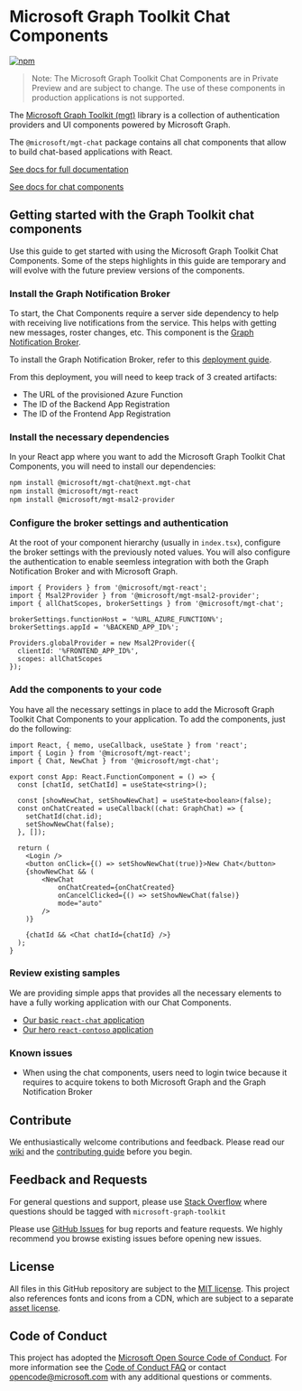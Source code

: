 # Microsoft Graph Toolkit Chat Components

[![npm](https://img.shields.io/npm/v/@microsoft/mgt-chat/next.mgt-chat?style=for-the-badge)](https://www.npmjs.com/package/@microsoft/mgt-chat)

> Note: The Microsoft Graph Toolkit Chat Components are in Private Preview and are subject to change. The use of these components in production applications is not supported.

The [Microsoft Graph Toolkit (mgt)](https://aka.ms/mgt) library is a collection of authentication providers and UI components powered by Microsoft Graph.

The `@microsoft/mgt-chat` package contains all chat components that allow to build chat-based applications with React.

[See docs for full documentation](https://aka.ms/mgt/docs)

[See docs for chat components](https://aka.ms/mgt/docs/chat/components)

## Getting started with the Graph Toolkit chat components

Use this guide to get started with using the Microsoft Graph Toolkit Chat Components. Some of the steps highlights in this guide are temporary and will evolve with the future preview versions of the components.

### Install the Graph Notification Broker

To start, the Chat Components require a server side dependency to help with receiving live notifications from the service. This helps with getting new messages, roster changes, etc. This component is the [Graph Notification Broker](https://github.com/microsoft/GraphNotificationBroker#graph-notification-broker).

To install the Graph Notification Broker, refer to this [deployment guide](https://github.com/microsoft/GraphNotificationBroker/blob/main/docs/deployment-guide.md#Deployment-Guide).

From this deployment, you will need to keep track of 3 created artifacts:

* The URL of the provisioned Azure Function
* The ID of the Backend App Registration
* The ID of the Frontend App Registration

### Install the necessary dependencies

In your React app where you want to add the Microsoft Graph Toolkit Chat Components, you will need to install our dependencies:

```bash
npm install @microsoft/mgt-chat@next.mgt-chat
npm install @microsoft/mgt-react
npm install @microsoft/mgt-msal2-provider
```

### Configure the broker settings and authentication

At the root of your component hierarchy (usually in `index.tsx`), configure the broker settings with the previously noted values. You will also configure the authentication to enable seemless integration with both the Graph Notification Broker and with Microsoft Graph.

```tsx
import { Providers } from '@microsoft/mgt-react';
import { Msal2Provider } from '@microsoft/mgt-msal2-provider';
import { allChatScopes, brokerSettings } from '@microsoft/mgt-chat';

brokerSettings.functionHost = '%URL_AZURE_FUNCTION%';
brokerSettings.appId = '%BACKEND_APP_ID%';

Providers.globalProvider = new Msal2Provider({
  clientId: '%FRONTEND_APP_ID%',
  scopes: allChatScopes
});
```

### Add the components to your code

You have all the necessary settings in place to add the Microsoft Graph Toolkit Chat Components to your application. To add the components, just do the following:

```tsx
import React, { memo, useCallback, useState } from 'react';
import { Login } from '@microsoft/mgt-react';
import { Chat, NewChat } from '@microsoft/mgt-chat';

export const App: React.FunctionComponent = () => {
  const [chatId, setChatId] = useState<string>();

  const [showNewChat, setShowNewChat] = useState<boolean>(false);
  const onChatCreated = useCallback((chat: GraphChat) => {
    setChatId(chat.id);
    setShowNewChat(false);
  }, []);

  return (
    <Login />
    <button onClick={() => setShowNewChat(true)}>New Chat</button>
    {showNewChat && (
        <NewChat
            onChatCreated={onChatCreated}
            onCancelClicked={() => setShowNewChat(false)}
            mode="auto"
        />
    )}

    {chatId && <Chat chatId={chatId} />}
  );
}
```

### Review existing samples

We are providing simple apps that provides all the necessary elements to have a fully working application with our Chat Components.

* [Our basic `react-chat` application](../../samples/react-chat)
* [Our hero `react-contoso` application](../../samples/react-contoso)

### Known issues

* When using the chat components, users need to login twice because it requires to acquire tokens to both Microsoft Graph and the Graph Notification Broker

## Contribute

We enthusiastically welcome contributions and feedback. Please read our [wiki](https://github.com/microsoftgraph/microsoft-graph-toolkit/wiki) and the [contributing guide](../../CONTRIBUTING.md) before you begin.

## Feedback and Requests

For general questions and support, please use [Stack Overflow](https://stackoverflow.com/questions/tagged/microsoft-graph-toolkit) where questions should be tagged with `microsoft-graph-toolkit`

Please use [GitHub Issues](https://github.com/microsoftgraph/microsoft-graph-toolkit/issues?q=is%3Aissue+is%3Aopen+sort%3Aupdated-desc) for bug reports and feature requests. We highly recommend you browse existing issues before opening new issues.

## License

All files in this GitHub repository are subject to the [MIT license](https://github.com/microsoftgraph/microsoft-graph-toolkit/blob/main/LICENSE). This project also references fonts and icons from a CDN, which are subject to a separate [asset license](https://static2.sharepointonline.com/files/fabric/assets/license.txt).

## Code of Conduct

This project has adopted the [Microsoft Open Source Code of Conduct](https://opensource.microsoft.com/codeofconduct/). For more information see the [Code of Conduct FAQ](https://opensource.microsoft.com/codeofconduct/faq/) or contact [opencode@microsoft.com](mailto:opencode@microsoft.com) with any additional questions or comments.
